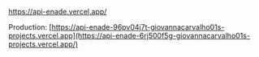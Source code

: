 https://api-enade.vercel.app/

Production: [https://api-enade-96pv04j7t-giovannacarvalho01s-projects.vercel.app](https://api-enade-6rj500f5g-giovannacarvalho01s-projects.vercel.app/)
